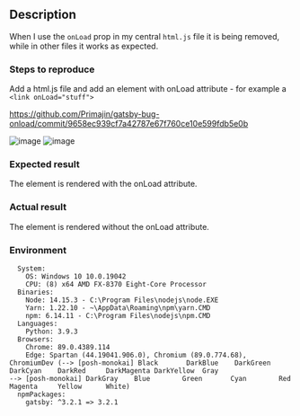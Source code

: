## Description

When I use the `onLoad` prop in my central `html.js` file it is being removed, while in other files it works as expected.

### Steps to reproduce

Add a html.js file and add an element with onLoad attribute - for example a `<link onLoad="stuff">`

https://github.com/Primajin/gatsby-bug-onload/commit/9658ec939cf7a42787e67f760ce10e599fdb5e0b

![image](https://user-images.githubusercontent.com/1742115/113567791-8ed60a80-960f-11eb-88eb-4c7ccafd471d.png)
![image](https://user-images.githubusercontent.com/1742115/113567818-9a293600-960f-11eb-8f19-6ebb94672a94.png)

### Expected result

The element is rendered with the onLoad attribute.

### Actual result

The element is rendered without the onLoad attribute.

### Environment

```
  System:
    OS: Windows 10 10.0.19042
    CPU: (8) x64 AMD FX-8370 Eight-Core Processor
  Binaries:
    Node: 14.15.3 - C:\Program Files\nodejs\node.EXE
    Yarn: 1.22.10 - ~\AppData\Roaming\npm\yarn.CMD
    npm: 6.14.11 - C:\Program Files\nodejs\npm.CMD
  Languages:
    Python: 3.9.3
  Browsers:
    Chrome: 89.0.4389.114
    Edge: Spartan (44.19041.906.0), Chromium (89.0.774.68), ChromiumDev (--> [posh-monokai] Black       DarkBlue    DarkGreen
DarkCyan    DarkRed     DarkMagenta DarkYellow  Gray
--> [posh-monokai] DarkGray    Blue        Green       Cyan        Red         Magenta     Yellow      White)
  npmPackages:
    gatsby: ^3.2.1 => 3.2.1
```

